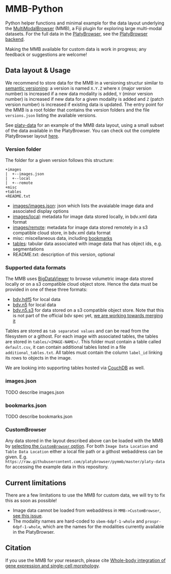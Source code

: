 # MMB-Python

Python helper functions and minimal example for the data layout underlying the [MultiModalBrowser](https://github.com/platybrowser/mmb-fiji) (MMB), a Fiji plugin for exploring large multi-modal datasets. For the full data in the [PlatyBrowser](https://www.biorxiv.org/content/10.1101/2020.02.26.961037v1), see the [PlatyBrowser backend](https://github.com/platybrowser/platybrowser-backend).

Making the MMB available for custom data is work in progress; any feedback or suggestions are welcome!

## Data layout & Usage

We recommend to store data for the MMB in a versioning structur similar to [semantic versioning](https://semver.org/): a version is named `X.Y.Z` where `X` (major version number) is increased if a new data modality is added, `Y` (minor version number) is increased if new data for a given modality is added and `Z` (patch version number) is increased if existing data is updated.
The entry point for the MMB is a root folder that contains the version folders and the file `versions.json` listing the available versions.

See [platy-data](https://github.com/platybrowser/pymmb/tree/master/platy-data) for an example of 
the MMB data layout, using a small subset of the data available in the PlatyBrowser. You can check out the complete PlatyBrowser layout [here](https://github.com/platybrowser/platybrowser-backend/tree/master/data).

### Version folder

The folder for a given version follows this structure:
```
+images
|  +--images.json
|  +--local
|  +--remote
+misc
+tables
+README.txt
```

- [images/images.json](https://github.com/platybrowser/pymmb#imagesjson): json which lists the avaialable image data and associated display options
- [images/local](https://github.com/platybrowser/pymmb#supported-data-formats): metadata for image data stored locally, in bdv.xml data format
- [images/remote](https://github.com/platybrowser/pymmb#supported-data-formats): metadata for image data stored remotely in a s3 compatible cloud store, in bdv.xml data format
- misc: miscellaneous data, including [bookmarks](https://github.com/platybrowser/pymmb#bookmarksjson)
- [tables](https://github.com/platybrowser/pymmb#supported-data-formats): tabular data associated with image data that has object ids, e.g. segmentations
- README.txt: description of this version, optional


### Supported data formats

The MMB uses [BigDataViewer](https://imagej.net/BigDataViewer) to browse volumetric image data stored locally or on a s3 compatible cloud object store.
Hence the data must be provided in one of these three formats:
- [bdv.hdf5](https://imagej.net/BigDataViewer#About_the_BigDataViewer_data_format) for local data
- [bdv.n5](https://github.com/bigdataviewer/bigdataviewer-core/blob/master/BDV%20N5%20format.md) for local data
- [bdv.n5.s3](https://github.com/saalfeldlab/n5-aws-s3) for data stored on a s3 compatible object store. Note that this is not part of the official bdv spec yet, [we are working towards merging it](https://github.com/bigdataviewer/bigdataviewer-core/issues/80)

Tables are stored as `tab separated values` and can be read from the filesystem or a githost.
For each image with associated tables, the tables are stored in `tables/<IMAGE-NAME>/`.
This folder must contain a table called `default.csv`, it can contain additional tables listed in a file `additional_tables.txt`. All tables must contain the column `label_id` linking its rows to objects in the image.

We are looking into supporting tables hosted via [CouchDB](https://couchdb.apache.org/) as well.


### images.json

TODO describe images.json


### bookmarks.json

TODO describe bookmarks.json


### CustomBrowser

Any data stored in the layout described above can be loaded with the MMB by [selecting the `CustomBrowser` option](https://github.com/platybrowser/mmb-fiji#advanced-options).
For both `Image Data Location` and `Table Data Location` either a local file path or a githost webaddress can be given.
E.g. `https://raw.githubusercontent.com/platybrowser/pymmb/master/platy-data` for accessing the example data in this repository.

## Current limitations

There are a few limitations to use the MMB for custom data, we will try to fix this as soon as possible!

- Image data cannot be loaded from webaddress in `MMB->CustomBrowser`, [see this issue](https://github.com/platybrowser/mmb-fiji/issues/75).
- The modality names are hard-coded to `sbem-6dpf-1-whole` and `prospr-6dpf-1-whole`, which are the names for the modalities currently available in the PlatyBrowser.

<!---
## Installation
-->

## Citation

If you use the MMB for your research, please cite [Whole-body integration of gene expression and single-cell morphology](https://www.biorxiv.org/content/10.1101/2020.02.26.961037v1).
